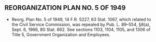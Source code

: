 ## **REORGANIZATION PLAN NO. 5 OF 1949**
* Reorg. Plan No. 5 of 1949, 14 F.R. 5227, 63 Stat. 1067, which related to the Civil Service Commission, was repealed by Pub. L. 89–554, §8(a), Sept. 6, 1966, 80 Stat. 662. See sections 1103, 1104, 1105, and 1306 of Title 5, Government Organization and Employees.